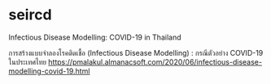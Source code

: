 # seircd
Infectious Disease Modelling: COVID-19 in Thailand

การสร้างแบบจำลองโรคติดเชื้อ (Infectious Disease Modelling) : กรณีตัวอย่าง  COVID-19 ในประเทศไทย
https://pmalakul.almanacsoft.com/2020/06/infectious-disease-modelling-covid-19.html

